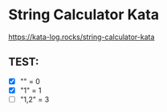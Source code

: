 # String Calculator Kata

https://kata-log.rocks/string-calculator-kata

## TEST:

- [x] "" = 0
- [x] "1" = 1
- [ ] "1,2" = 3